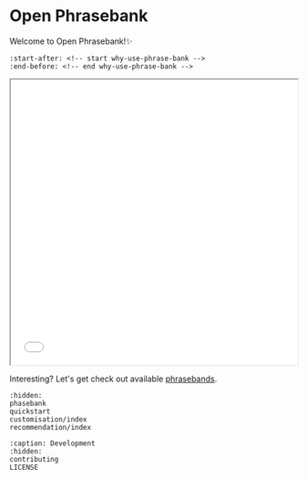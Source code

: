 # Open Phrasebank

Welcome to Open Phrasebank!✨

```{include} ../README.md
:start-after: <!-- start why-use-phrase-bank -->
:end-before: <!-- end why-use-phrase-bank -->
```

<iframe src="docs/_static/wordtree_climate_geo.html" width="100%" height="500px">
  <p>The wordtree of climate in geoscience ngrams from Elsevier OA CC-BY</p>
</iframe>

Interesting? Let's get check out available [phrasebands](https://open-phrasebank.readthedocs.io/en/latest/phasebank.html).

```{toctree}
:hidden:
phasebank
quickstart
customisation/index
recommendation/index
```

```{toctree}
:caption: Development
:hidden:
contributing
LICENSE
```